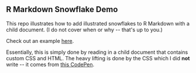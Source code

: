 ## R Markdown Snowflake Demo

This repo illustrates how to add illustrated snowflakes to R Markdown with a child document. (I do not cover when or why -- that's up to you.) 

Check out an example [here](https://emilyriederer.github.io/demo-rmd-snow/).

Essentially, this is simply done by reading in a child document that contains custom CSS and HTML. The heavy lifting is done by the CSS which I did **not** write -- it comes from [this CodePen](https://codepen.io/codeconvey/pen/xRzQay).